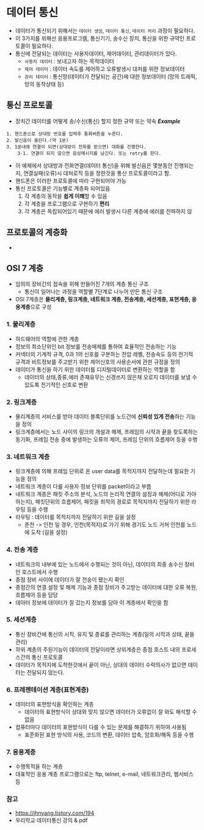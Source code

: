 # 데이터 통신

- 데이터가 통신되기 위해서는 `데이터 생성`, `데이터 통신`, `데이터 처리` 과정이 필요하다.
- 이 3가지를 위해선 응용프로그램, 통신기기, 송수신 장치, 통신을 위한 규약인 프로토콜이 필요하다.
- 통신에 전달되는 데이터는 사용자데이터, 제어데이터, 관리데이터가 있다.
    - `사용자 데이터` : 보내고자 하는 목적데이터
    - `제어 데이터` : 데이터 속도를 제어하고 오류발생시 대처를 위한 정보데이터
    - `관리 데이터` : 통신망(데이터가 전달되는 공간)에 대한 정보데이터 (망의 트래픽, 망의 동작상태 등)
    
## 통신 프로토콜
- 장치간 데이터를 어떻게 송/수신(통신) 할지 정한 규약 또는 약속
***Example***
```text
1. 핸드폰으로 상대방 번호를 입력후 통화버튼을 누른다.
2. 발신음이 울린다.(약 1분)
3. 1분내에 연결이 되면(상대방이 전화를 받으면) 대화를 진행한다.
    3-1. 연결이 되지 않으면 음성메시지를 남긴다. 또는 retry를 한다.
```
- 이 예제에서 상대방과 전화연결(데이터 통신)을 위해 발신음은 몇분동안 진행되는지, 연결실패(오류)시 대처로직 등을 정한것을 통신 프로토콜이라고 함.
- 핸드폰은 이러한 프로토콜에 따라 구현되어야 가능
- 통신 프로토콜은 기능별로 계층화 되어있음
    1. 각 계층의 동작을 **쉽게 이해**할 수 있음
    2. 각 계층을 프로그램으로 구현하기 **편리**
    3. 각 계층은 독립되어있기 때문에 에러 발생시 다른 계층에 에러를 전파하지 않

## 프로토콜의 계층화
- 

## OSI 7 계층
- 임의의 장비간의 접속을 위해 만들어진 7개의 계층 통신 구조
    - 통신이 일어나는 과정을 역할별 7단계로 나누어 만든 통신 구조
- OSI 7계층은 **물리계층, 링크계층, 네트워크 계층, 전송계층, 세션계층, 표현계층, 응용계층**으로 구성

### 1. 물리계층
- 하드웨어의 역할에 관한 계층
- 정보의 최소단위인 bit 정보를 전송매체를 통하여 효율적인 전송하는 기능
- 커넥터의 기계적 규격, 0과 1의 신호를 구분하는 전압 레벨, 전송속도 등의 전기적 규격과 비트정보를 주고받기 위한 제어신호의 사용순서에 관한 규정을 정의
- 데이터가 통신을 하기 위한 데이터를 디지털데이터로 변환하는 역할을 함
    - 데이터의 상태,종류,에러 존재유무는 신경쓰지 않은채 오로지 데이터를 보낼 수 있도록 전기적인 신호로 변환

### 2. 링크계층
- 물리계층의 서비스를 받아 데이터 블록단위를 노드간에 **신뢰성 있게 전송**하는 기능을 정의
- 링크계층에서는 노드 사이의 링크의 개설과 해제, 프레임의 시작과 끝을 찾도록하는 동기화, 프레임 전송 중에 발생하는 오류의 제어, 프레임 단위의 흐름제어 등을 수행

### 3. 네트워크 계층
- 링크계층에 의해 프레임 단위로 온 user data를 목적지까지 전달하는데 필요한 기능을 정의
- 네트워크 계층이 다룰 사용자 정보 단위를 packet이라고 부름
- 네트워크 계층은 패킷 주소의 분석, 노드의 논리적 연결의 설정과 해제(어디로 가야하는지), 패킷단위의 흐름제어, 패킷을 최적의 경로로 목적지까지 전달하기 위한 라우팅 등을 수행
- 라우팅 : 데이터를 목적지까지 전달하기 위한 길을 설정
    - 춘천 -> 인천 일 경우, 인천(목적지)로 가기 위해 경기도 노드 거쳐 인천를 노드에 도착 (길을 설정)
     
### 4. 전송 계층
- 네트워크의 내부에 있는 노드에서 수행되는 것이 아닌, 데이터의 최종 송수신 장비인 호스트에서 수행
- 종점 장비 사이에 데이터가 잘 전송이 됐는지 확인
- 종점간의 연결 설정 및 해제 기능과 종점 장비가 주고받는 데이터에 대한 오류 복원, 흐름제어 등을 담당
- 데아터 정보에 데이터가 잘 갔는지 정보를 담아 이 계층에서 확인을 함

### 5. 세션계층
- 통신 장비간에 통신의 시작, 유지 및 종료를 관리하는 계층(일의 시작과 상태, 끝을 관리)
- 하위 계층의 주된기능이 데이터의 전달이라면 상위계층은 종점 호스트 내의 프로세스간의 통신 프로토콜
- 데이터가 목적지에 도착한것에서 끝이 아닌, 상대의 데이터 수락의사가 없으면 데이터는 전달되지 않는다.

### 6. 프레젠테이션 계층(표현계층)
- 데이터의 표현방식을 확인하는 계층
    - 데이터의 표현방식이 상대와 맞지 않으면 데이터가 오류없이 잘 와도 해석할 수 없음
- 컴퓨터마다 데이터의 표현방식이 다를 수 있는 문제를 해결하기 위하여 사용됨
    - 표준화된 표현 방식의 사용, 코드의 변환, 데이터 압축, 암호화/해독 등을 수행

### 7. 응용계층
- 수행목적을 하는 계층
- 대표적인 응용 계층 프로그램으로는 ftp, telnet, e-mail, 네트워크관리, 웹서비스 등




### 참고
- https://jhnyang.tistory.com/194
- 우리학교 데이터통신 강의 & pdf